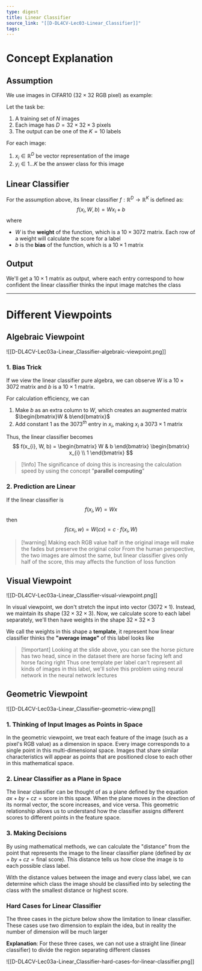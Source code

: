 ```yaml
---
type: digest
title: Linear Classifier
source_link: "[[D-DL4CV-Lec03-Linear_Classifier]]"
tags:
---
```

# Concept Explanation

## Assumption

We use images in CIFAR10 ($32\times 32$ RGB pixel) as example:

Let the task be:
1. A training set of $N$ images
2. Each image has $D=32\times 32\times 3$ pixels
3. The output can be one of the $K=10$ labels

For each image:
1. $x_{i}\in \mathbb{R}^{D}$ be vector representation of the image
2. $y_{i}\in 1\dots K$ be the answer class for this image

## Linear Classifier

For the assumption above, its linear classifier $f:\mathbb{R}^{D}\to \mathbb{R}^{K}$ is defined as:
$$
f(x_{i},W,b) = Wx_{i} + b
$$
where
- $W$ is the **weight** of the function, which is a $10\times 3072$ matrix. Each row of a weight will calculate the score for a label
- $b$ is the **bias** of the function, which is a $10\times 1$ matrix

## Output

We'll get a $10\times 1$ matrix as output, where each entry correspond to how confident the linear classifier thinks the input image matches the class

---
# Different Viewpoints
## Algebraic Viewpoint
![[D-DL4CV-Lec03a-Linear_Classifier-algebraic-viewpoint.png]]
### 1. Bias Trick

If we view the linear classifier pure algebra, we can observe $W$ is a $10\times 3072$ matrix and $b$ is a $10\times 1$ matrix. 

For calculation efficiency, we can
1. Make $b$ as an extra column to $W$, which creates an augmented matrix $\begin{bmatrix}W & b\end{bmatrix}$
2. Add constant $1$ as the $3073^{th}$ entry in $x_{i}$, making $x_{i}$ a $3073\times 1$ matrix

Thus, the linear classifier becomes
$$
f(x_{i}, W, b) = \begin{bmatrix}
W & b
\end{bmatrix} \begin{bmatrix}
x_{i} \\
1
\end{bmatrix}
$$
> [!info] The significance of doing this is increasing the calculation speed by using the concept "**parallel computing**"

### 2. Prediction are Linear

If the linear classifier is
$$
f(x_{i}, W) = Wx
$$
then
$$
f(cx_{i},w) = W(cx) = c\cdot f(x_{i},W)
$$

> [!warning] Making each RGB value half in the original image will make the fades but preserve the original color
> From the human perspective, the two images are almost the same, but linear classifier gives only half of the score, this may affects the function of loss function

## Visual Viewpoint
![[D-DL4CV-Lec03a-Linear_Classifier-visual-viewpoint.png]]

In visual viewpoint, we don't stretch the input into vector ($3072\times 1$). Instead, we maintain its shape ($32\times 32\times 3$). Now, we calculate score to each label separately, we'll then have weights in the shape $32\times 32\times 3$

We call the weights in this shape a **template**, it represent how linear classifier thinks the **"average image"** of this label looks like

> [!important] Looking at the slide above, you can see the horse picture has two head, since in the dataset there are horse facing left and horse facing right
> Thus one template per label can't represent all kinds of images in this label, we'll solve this problem using neural network in the neural network lectures

## Geometric Viewpoint
![[D-DL4CV-Lec03a-Linear_Classifier-geometric-view.png]]
### 1. Thinking of Input Images as Points in Space

In the geometric viewpoint, we treat each feature of the image (such as a pixel's RGB value) as a dimension in space. Every image corresponds to a single point in this multi-dimensional space. Images that share similar characteristics will appear as points that are positioned close to each other in this mathematical space.

### 2. Linear Classifier as a Plane in Space

The linear classifier can be thought of as a plane defined by the equation $ax + by + cz = \text{score}$ in this space. When the plane moves in the direction of its normal vector, the score increases, and vice versa. This geometric relationship allows us to understand how the classifier assigns different scores to different points in the feature space.

### 3. Making Decisions

By using mathematical methods, we can calculate the "distance" from the point that represents the image to the linear classifier plane (defined by $ax + by + cz = \text{final score}$). This distance tells us how close the image is to each possible class label. 

With the distance values between the image and every class label, we can determine which class the image should be classified into by selecting the class with the smallest distance or highest score.

### Hard Cases for Linear Classifier

The three cases in the picture below show the limitation to linear classifier. These cases use two dimension to explain the idea, but in reality the number of dimension will be much larger

**Explanation**:
For these three cases, we can not use a straight line (linear classifier) to divide the region separating different classes

![[D-DL4CV-Lec03a-Linear_Classifier-hard-cases-for-linear-classifier.png]]
